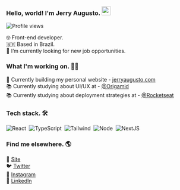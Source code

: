 
### Hello, world! I'm Jerry Augusto. <img src="https://raw.githubusercontent.com/kaueMarques/kaueMarques/master/hi.gif" width="24px">
<p align="left"> <img src="https://komarev.com/ghpvc/?username=jerryaugusto&color=9580FF&style=flat" alt="Profile views" /> </p>

🤓 Front-end developer. <br>
🇧🇷 Based in Brazil. <br>
🔭 I’m currently looking for new job opportunities. <br>

### What I'm working on. 👨‍💻

👦 Currently building my personal website - [jerryaugusto.com](https://jerryaugusto.com) <br>
📚 Currently studying about UI/UX at - [@Origamid](https://github.com/origamid) <br>
📚 Currently studying about deployment strategies at - [@Rocketseat](https://github.com/rocketseat)


### Tech stack. 🛠

![React](https://img.shields.io/badge/-ReactJS-22212C?style=flat&logo=react&logoColor=9580FF)&nbsp;
![TypeScript](https://img.shields.io/badge/-TypeScript-22212C?style=flat&logo=typescript&logoColor=9580FF)&nbsp;
![Tailwind](https://img.shields.io/badge/-TailwindCSS-22212C?style=flat&logo=tailwindcss&logoColor=80FFEA)&nbsp;
![Node](https://img.shields.io/badge/-NodeJS-22212C?style=flat&logo=node.js&logoColor=8AFF80)&nbsp;
![NextJS](https://img.shields.io/badge/-NextJS-22212C?style=flat&logo=next.js&logoColor=80FFEA)&nbsp;


### Find me elsewhere. 🌎

🚀 [Site](https://jerryaugusto.com) <br>
🐦 [Twitter](https://twitter.com/jerryaugustodev) <br>
📸 [Instagram](https://instagram.com/jerryaugustodev) <br>
💼 [LinkedIn](https://www.linkedin.com/in/jerryaugustodev) <br>

